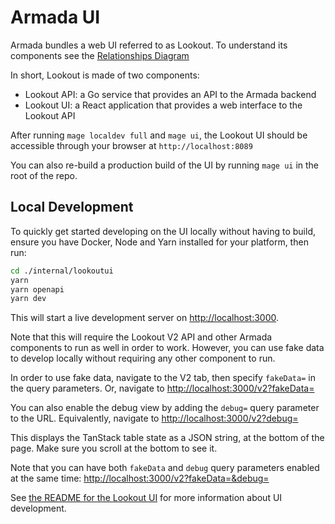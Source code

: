 # Armada UI

Armada bundles a web UI referred to as Lookout. To understand its components see the [Relationships Diagram](../design/relationships_diagram.md)

In short, Lookout is made of two components:

-   Lookout API: a Go service that provides an API to the Armada backend
-   Lookout UI: a React application that provides a web interface to the Lookout API

After running `mage localdev full` and `mage ui`, the Lookout UI should be accessible through your browser at `http://localhost:8089`

You can also re-build a production build of the UI by running `mage ui` in the root of the repo.

## Local Development

To quickly get started developing on the UI locally without having to build, ensure you have Docker, Node and Yarn installed for your platform, then run:

```bash
cd ./internal/lookoutui
yarn
yarn openapi
yarn dev
```

This will start a live development server on [http://localhost:3000](http://localhost:3000).

Note that this will require the Lookout V2 API and other Armada components to run as well in order to work.
However, you can use fake data to develop locally without requiring any other component to run.

In order to use fake data, navigate to the V2 tab, then specify `fakeData=` in the query parameters.
Or, navigate to [http://localhost:3000/v2?fakeData=](http://localhost:3000/v2?fakeData=)

You can also enable the debug view by adding the `debug=` query parameter to the URL.
Equivalently, navigate to [http://localhost:3000/v2?debug=](http://localhost:3000/v2?debug=)

This displays the TanStack table state as a JSON string, at the bottom of the page.
Make sure you scroll at the bottom to see it.

Note that you can have both `fakeData` and `debug` query parameters enabled at the same time: [http://localhost:3000/v2?fakeData=&debug=](http://localhost:3000/v2?fakeData=&debug=)

See [the README for the Lookout UI](../../internal/lookoutui/README.md) for more information about UI development.
